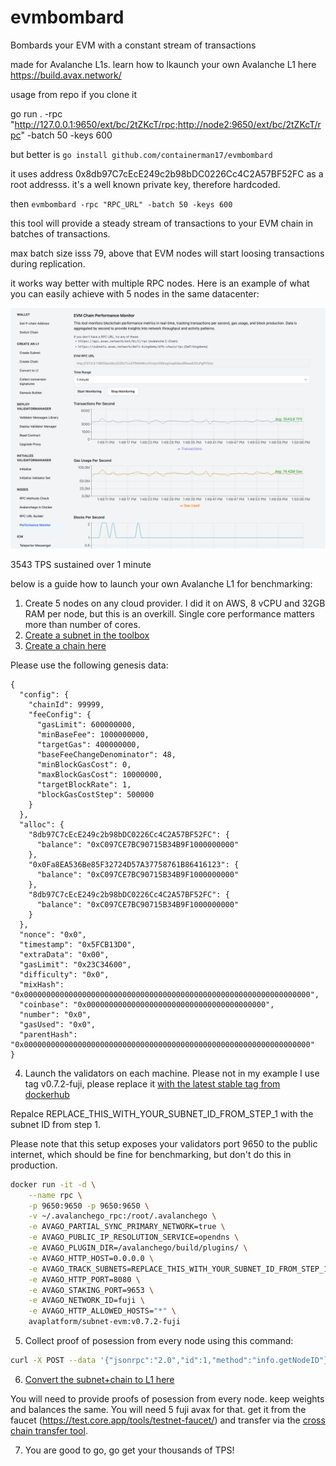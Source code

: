 # evmbombard

Bombards your EVM with a constant stream of transactions

made for Avalanche L1s. learn how to lkaunch your own Avalanche L1 here
https://build.avax.network/

usage from repo if you clone it

go run . -rpc
"http://127.0.0.1:9650/ext/bc/2tZKcT/rpc;http://node2:9650/ext/bc/2tZKcT/rpc"
-batch 50 -keys 600

but better is `go install github.com/containerman17/evmbombard`

it uses address 0x8db97C7cEcE249c2b98bDC0226Cc4C2A57BF52FC as a root addresss.
it's a well known private key, therefore hardcoded.

then `evmbombard -rpc "RPC_URL" -batch 50 -keys 600`

this tool will provide a steady stream of transactions to your EVM chain in
batches of transactions.

max batch size isss 79, above that EVM nodes will start loosing transactions
during replication.

it works way better with multiple RPC nodes. Here is an example of what you can
easily achieve with 5 nodes in the same datacenter:

![3543 TPS sustained](docs/result.png)

3543 TPS sustained over 1 minute

below is a guide how to launch your own Avalanche L1 for benchmarking:

1. Create 5 nodes on any cloud provider. I did it on AWS, 8 vCPU and 32GB RAM
   per node, but this is an overkill. Single core performance matters more than
   number of cores.
2. [Create a subnet in the toolbox](https://builders-hub-git-benchmark-ava-labs.vercel.app/tools/l1-toolbox#createSubnet)
3. [Create a chain here](https://builders-hub-git-benchmark-ava-labs.vercel.app/tools/l1-toolbox#createChain)

Please use the following genesis data:

```
{
  "config": {
    "chainId": 99999,
    "feeConfig": {
      "gasLimit": 600000000,
      "minBaseFee": 1000000000,
      "targetGas": 400000000,
      "baseFeeChangeDenominator": 48,
      "minBlockGasCost": 0,
      "maxBlockGasCost": 10000000,
      "targetBlockRate": 1,
      "blockGasCostStep": 500000
    }
  },
  "alloc": {
    "8db97C7cEcE249c2b98bDC0226Cc4C2A57BF52FC": {
      "balance": "0xC097CE7BC90715B34B9F1000000000"
    },
    "0x0Fa8EA536Be85F32724D57A37758761B86416123": {
      "balance": "0xC097CE7BC90715B34B9F1000000000"
    },
    "8db97C7cEcE249c2b98bDC0226Cc4C2A57BF52FC": {
      "balance": "0xC097CE7BC90715B34B9F1000000000"
    }
  },
  "nonce": "0x0",
  "timestamp": "0x5FCB13D0",
  "extraData": "0x00",
  "gasLimit": "0x23C34600",
  "difficulty": "0x0",
  "mixHash": "0x0000000000000000000000000000000000000000000000000000000000000000",
  "coinbase": "0x0000000000000000000000000000000000000000",
  "number": "0x0",
  "gasUsed": "0x0",
  "parentHash": "0x0000000000000000000000000000000000000000000000000000000000000000"
}
```

4. Launch the validators on each machine. Please not in my example I use tag
   v0.7.2-fuji, please replace it
   [with the latest stable tag from dockerhub](https://hub.docker.com/r/avaplatform/subnet-evm/tags?name=v)

Repalce REPLACE_THIS_WITH_YOUR_SUBNET_ID_FROM_STEP_1 with the subnet ID from
step 1.

Please note that this setup exposes your validators port 9650 to the public
internet, which should be fine for benchmarking, but don't do this in
production.

```bash
docker run -it -d \
    --name rpc \
    -p 9650:9650 -p 9650:9650 \
    -v ~/.avalanchego_rpc:/root/.avalanchego \
    -e AVAGO_PARTIAL_SYNC_PRIMARY_NETWORK=true \
    -e AVAGO_PUBLIC_IP_RESOLUTION_SERVICE=opendns \
    -e AVAGO_PLUGIN_DIR=/avalanchego/build/plugins/ \
    -e AVAGO_HTTP_HOST=0.0.0.0 \
    -e AVAGO_TRACK_SUBNETS=REPLACE_THIS_WITH_YOUR_SUBNET_ID_FROM_STEP_1 \
    -e AVAGO_HTTP_PORT=8080 \
    -e AVAGO_STAKING_PORT=9653 \
    -e AVAGO_NETWORK_ID=fuji \
    -e AVAGO_HTTP_ALLOWED_HOSTS="*" \
    avaplatform/subnet-evm:v0.7.2-fuji
```

5. Collect proof of posession from every node using this command:

```bash
curl -X POST --data '{"jsonrpc":"2.0","id":1,"method":"info.getNodeID"}' -H "content-type:application/json;" 127.0.0.1:9650/ext/info
```

6. [Convert the subnet+chain to L1 here](https://builders-hub-git-benchmark-ava-labs.vercel.app/tools/l1-toolbox#convertToL1)

You will need to provide proofs of posession from every node. keep weights and
balances the same. You will need 5 fuji avax for that. get it from the faucet
(https://test.core.app/tools/testnet-faucet/) and transfer via the
[cross chain transfer tool](https://test.core.app/stake/cross-chain-transfer/).

7. You are good to go, go get your thousands of TPS!
